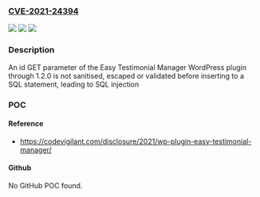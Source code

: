 ### [CVE-2021-24394](https://cve.mitre.org/cgi-bin/cvename.cgi?name=CVE-2021-24394)
![](https://img.shields.io/static/v1?label=Product&message=Easy%20Testimonial%20Manager&color=blue)
![](https://img.shields.io/static/v1?label=Version&message=1.2.0%3C%3D%201.2.0%20&color=brighgreen)
![](https://img.shields.io/static/v1?label=Vulnerability&message=CWE-89%20SQL%20Injection&color=brighgreen)

### Description

An id GET parameter of the Easy Testimonial Manager WordPress plugin through 1.2.0 is not sanitised, escaped or validated before inserting to a SQL statement, leading to SQL injection

### POC

#### Reference
- https://codevigilant.com/disclosure/2021/wp-plugin-easy-testimonial-manager/

#### Github
No GitHub POC found.

